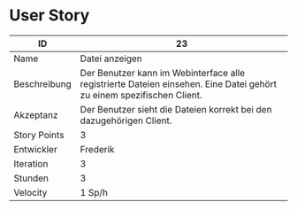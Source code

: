 # User Story

| ID         |23|
|-|-|
|Name        |Datei anzeigen|
|Beschreibung|Der Benutzer kann im Webinterface alle registrierte Dateien einsehen. Eine Datei gehört zu einem spezifischen Client.|
|Akzeptanz   |Der Benutzer sieht die Dateien korrekt bei den dazugehörigen Client.|
|Story Points|3|
|Entwickler  |Frederik|
|Iteration   |3|
|Stunden     |3|
|Velocity    |1 Sp/h|
